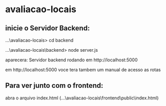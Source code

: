 ﻿# avaliacao-locais

## inicie o Servidor Backend:

...\avaliacao-locais> cd backend

...\avaliacao-locais\backend> node server.js

aparecera:
Servidor backend rodando em http://localhost:5000

em http://localhost:5000 voce tera tambem um manual de acesso as rotas

## Para ver junto com o frontend:

abra o arquivo index.html
(...\avaliacao-locais\frontend\public\index.html)
